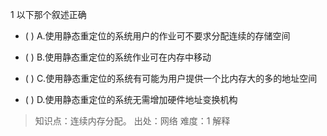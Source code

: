 1
以下那个叙述正确
- ( ) A.使用静态重定位的系统用户的作业可不要求分配连续的存储空间 
- ( ) B.使用静态重定位的系统作业可在内存中移动

- ( ) C.使用静态重定位的系统有可能为用户提供一个比内存大的多的地址空间 
- ( ) D.使用静态重定位的系统无需增加硬件地址变换机构

> 知识点：连续内存分配。
> 出处：网络
> 难度：1
> 解释
